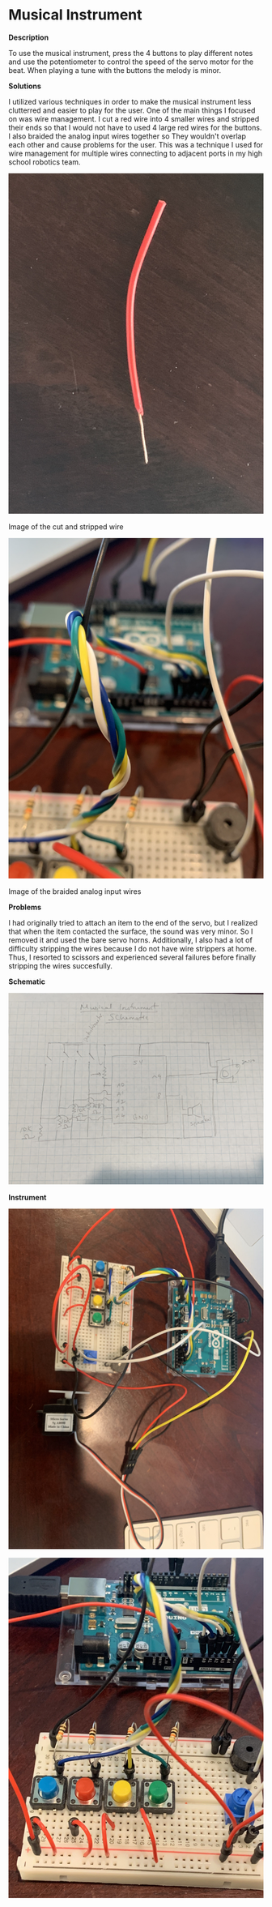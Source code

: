 # Musical Instrument

**Description**

To use the musical instrument, press the 4 buttons to play different notes and use the potentiometer to control the speed of the servo motor for the beat. When playing a tune with the buttons the melody is minor.

**Solutions**

I utilized various techniques in order to make the musical instrument less clutterred and easier to play for the user. One of the main things I focused on was wire management. I cut a red wire into 4 smaller wires and stripped their ends so that I would not have to used 4 large red wires for the buttons. I also braided the analog input wires together so They wouldn't overlap each other and cause problems for the user. This was a technique I used for wire management for multiple wires connecting to adjacent ports in my high school robotics team.

![](wire.jpg)

Image of the cut and stripped wire

![](braidedwires.jpg)

Image of the braided analog input wires

**Problems**

I had originally tried to attach an item to the end of the servo, but I realized that when the item contacted the surface, the sound was very minor. So I removed it and used the bare servo horns. Additionally, I also had a lot of difficulty stripping the wires because I do not have wire strippers at home. Thus, I resorted to scissors and experienced several failures before finally stripping the wires succesfully.

**Schematic**

![](schematic.jpg)

**Instrument**

![](instrument.jpg)

![](closeup.jpg)


